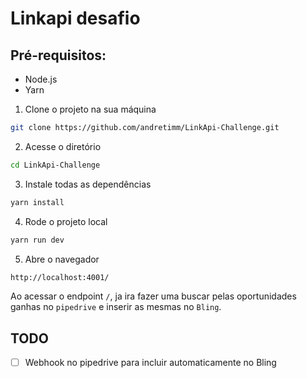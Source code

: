 # Linkapi desafio

## Pré-requisitos:

- Node.js
- Yarn

1. Clone o projeto na sua máquina

```sh
git clone https://github.com/andretimm/LinkApi-Challenge.git
```

2. Acesse o diretório

```sh
cd LinkApi-Challenge
```

3. Instale todas as dependências

```sh
yarn install
```

4. Rode o projeto local

```sh
yarn run dev
```

5. Abre o navegador

```sh
http://localhost:4001/
```

Ao acessar o endpoint `/`, ja ira fazer uma buscar pelas oportunidades ganhas no `pipedrive` e inserir as mesmas no `Bling`.

## TODO
- [ ] Webhook no pipedrive para incluir automaticamente no Bling